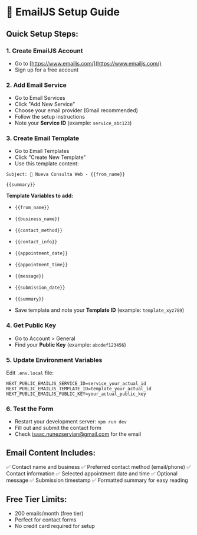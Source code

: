 # 📧 EmailJS Setup Guide

## Quick Setup Steps:

### 1. Create EmailJS Account
- Go to [https://www.emailjs.com/](https://www.emailjs.com/)
- Sign up for a free account

### 2. Add Email Service
- Go to Email Services
- Click "Add New Service"
- Choose your email provider (Gmail recommended)
- Follow the setup instructions
- Note your **Service ID** (example: `service_abc123`)

### 3. Create Email Template
- Go to Email Templates
- Click "Create New Template"
- Use this template content:

```
Subject: 🚀 Nueva Consulta Web - {{from_name}}

{{summary}}
```

**Template Variables to add:**
- `{{from_name}}`
- `{{business_name}}`
- `{{contact_method}}`
- `{{contact_info}}`
- `{{appointment_date}}`
- `{{appointment_time}}`
- `{{message}}`
- `{{submission_date}}`
- `{{summary}}`

- Save template and note your **Template ID** (example: `template_xyz789`)

### 4. Get Public Key
- Go to Account > General
- Find your **Public Key** (example: `abcdef123456`)

### 5. Update Environment Variables
Edit `.env.local` file:

```env
NEXT_PUBLIC_EMAILJS_SERVICE_ID=service_your_actual_id
NEXT_PUBLIC_EMAILJS_TEMPLATE_ID=template_your_actual_id
NEXT_PUBLIC_EMAILJS_PUBLIC_KEY=your_actual_public_key
```

### 6. Test the Form
- Restart your development server: `npm run dev`
- Fill out and submit the contact form
- Check isaac.nunezservian@gmail.com for the email

## Email Content Includes:
✅ Contact name and business
✅ Preferred contact method (email/phone)
✅ Contact information
✅ Selected appointment date and time
✅ Optional message
✅ Submission timestamp
✅ Formatted summary for easy reading

## Free Tier Limits:
- 200 emails/month (free tier)
- Perfect for contact forms
- No credit card required for setup